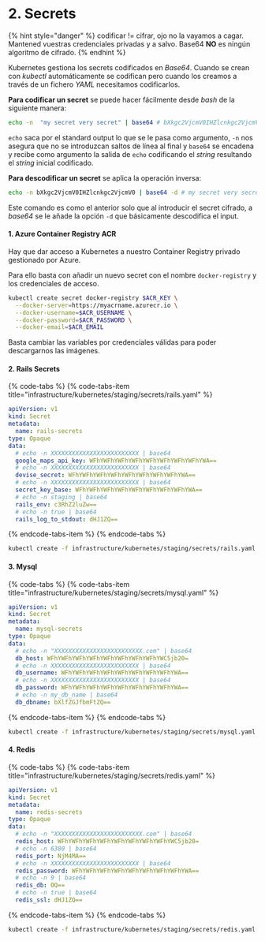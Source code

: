 # 2. Secrets

{% hint style="danger" %}
codificar != cifrar, ojo no la vayamos a cagar. Mantened vuestras credenciales privadas y a salvo. Base64 **NO** es ningún algoritmo de cifrado.
{% endhint %}

Kubernetes gestiona los secrets codificados en _Base64_. Cuando se crean con _kubectl_ automáticamente se codifican pero cuando los creamos a través de un fichero _YAML_ necesitamos codificarlos.

**Para codificar un secret** se puede hacer fácilmente desde _bash_ de la siguiente manera:

```bash
echo -n  "my secret very secret" | base64 # bXkgc2VjcmV0IHZlcnkgc2VjcmV0
```

`echo` saca por el standard output lo que se le pasa como argumento, `-n` nos asegura que no se introduzcan saltos de línea al final y `base64` se encadena y recibe como argumento la salida de `echo` codificando el _string_ resultando el _string_ inicial codificado.

**Para descodificar un secret** se aplica la operación inversa:

```bash
echo -n bXkgc2VjcmV0IHZlcnkgc2VjcmV0 | base64 -d # my secret very secret
```

Este comando es como el anterior solo que al introducir el secret cifrado, a _base64_ se le añade la opción `-d` que básicamente descodifica el input.

#### 1. Azure Container Registry ACR

Hay que dar acceso a Kubernetes a nuestro Container Registry privado gestionado por Azure.

Para ello basta con añadir un nuevo secret con el nombre `docker-registry` y los credenciales de acceso.

```bash
kubectl create secret docker-registry $ACR_KEY \
  --docker-server=https://myacrname.azurecr.io \
  --docker-username=$ACR_USERNAME \
  --docker-password=$ACR_PASSWORD \
  --docker-email=$ACR_EMAIL
```

Basta cambiar las variables por credenciales válidas para poder descargarnos las imágenes.

#### 2. Rails Secrets

{% code-tabs %}
{% code-tabs-item title="infrastructure/kubernetes/staging/secrets/rails.yaml" %}
```yaml
apiVersion: v1
kind: Secret
metadata:
  name: rails-secrets
type: Opaque
data:
  # echo -n XXXXXXXXXXXXXXXXXXXXXXXXX | base64
  google_maps_api_key: WFhYWFhYWFhYWFhYWFhYWFhYWFhYWFhYWA==
  # echo -n XXXXXXXXXXXXXXXXXXXXXXXXX | base64
  devise_secret: WFhYWFhYWFhYWFhYWFhYWFhYWFhYWFhYWA==
  # echo -n XXXXXXXXXXXXXXXXXXXXXXXXX | base64
  secret_key_base: WFhYWFhYWFhYWFhYWFhYWFhYWFhYWFhYWA==
  # echo -n staging | base64
  rails_env: c3RhZ2luZw==
  # echo -n true | base64
  rails_log_to_stdout: dHJ1ZQ==
```
{% endcode-tabs-item %}
{% endcode-tabs %}

```bash
kubectl create -f infrastructure/kubernetes/staging/secrets/rails.yaml --namespace=staging
```

#### 3. Mysql

{% code-tabs %}
{% code-tabs-item title="infrastructure/kubernetes/staging/secrets/mysql.yaml" %}
```yaml
apiVersion: v1
kind: Secret
metadata:
  name: mysql-secrets
type: Opaque
data:
  # echo -n "XXXXXXXXXXXXXXXXXXXXXXXXX.com" | base64
  db_host: WFhYWFhYWFhYWFhYWFhYWFhYWFhYWFhYWC5jb20=
  # echo -n XXXXXXXXXXXXXXXXXXXXXXXXX | base64
  db_username: WFhYWFhYWFhYWFhYWFhYWFhYWFhYWFhYWA==
  # echo -n XXXXXXXXXXXXXXXXXXXXXXXXX | base64
  db_password: WFhYWFhYWFhYWFhYWFhYWFhYWFhYWFhYWA==
  # echo -n my_db_name | base64
  db_dbname: bXlfZGJfbmFtZQ==
```
{% endcode-tabs-item %}
{% endcode-tabs %}

```bash
kubectl create -f infrastructure/kubernetes/staging/secrets/mysql.yaml --namespace=staging
```

#### 4. Redis

{% code-tabs %}
{% code-tabs-item title="infrastructure/kubernetes/staging/secrets/redis.yaml" %}
```yaml
apiVersion: v1
kind: Secret
metadata:
  name: redis-secrets
type: Opaque
data:
  # echo -n "XXXXXXXXXXXXXXXXXXXXXXXXX.com" | base64
  redis_host: WFhYWFhYWFhYWFhYWFhYWFhYWFhYWFhYWC5jb20=
  # echo -n 6380 | base64
  redis_port: NjM4MA==
  # echo -n XXXXXXXXXXXXXXXXXXXXXXXXX | base64
  redis_password: WFhYWFhYWFhYWFhYWFhYWFhYWFhYWFhYWA==
  # echo -n 9 | base64
  redis_db: OQ==
  # echo -n true | base64
  redis_ssl: dHJ1ZQ==

```
{% endcode-tabs-item %}
{% endcode-tabs %}

```bash
kubectl create -f infrastructure/kubernetes/staging/secrets/redis.yaml --namespace=staging
```

